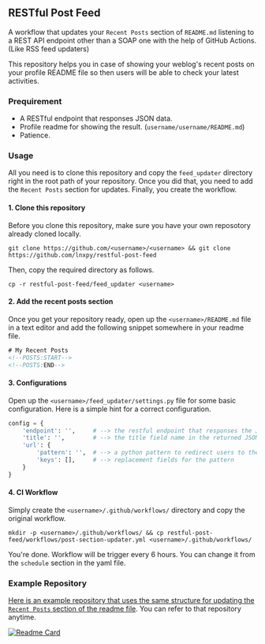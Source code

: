 ## RESTful Post Feed
A workflow that updates your `Recent Posts` section of `README.md` listening to a REST API endpoint other than a SOAP one with the help of GitHub Actions. (Like RSS feed updaters)

This repository helps you in case of showing your weblog's recent posts on your profile README file so then users will be able to check your latest activities.

### Prequirement
- A RESTful endpoint that responses JSON data.
- Profile readme for showing the result. (`username/username/README.md`)
- Patience.

### Usage
All you need is to clone this repository and copy the `feed_updater` directory right in the root path of your repository. Once you did that, you need to add the `Recent Posts` section for updates. Finally, you create the workflow.

#### 1. Clone this repository
Before you clone this repository, make sure you have your own reposotory already cloned locally.
```shell
git clone https://github.com/<username>/<username> && git clone https://github.com/lnxpy/restful-post-feed
```
Then, copy the required directory as follows.
```shell
cp -r restful-post-feed/feed_updater <username>
```

#### 2. Add the recent posts section 
Once you get your repository ready, open up the `<username>/README.md` file in a text editor and add the following snippet somewhere in your readme file.
```html
# My Recent Posts
<!--POSTS:START-->
<!--POSTS:END-->
```

#### 3. Configurations
Open up the `<username>/feed_updater/settings.py` file for some basic configuration. Here is a simple hint for a correct configuration.
```python
config = {
    'endpoint': '',     # --> the restful endpoint that responses the JSON data (your posts)
    'title': '',        # --> the title field name in the returned JSON data
    'url': {
        'pattern': '',  # --> a python pattern to redirect users to the post index
        'keys': [],     # --> replacement fields for the pattern
    }
}
```

#### 4. CI Workflow
Simply create the `<username>/.github/workflows/` directory and copy the original workflow.
```shell
mkdir -p <username>/.github/workflows/ && cp restful-post-feed/workflows/post-section-updater.yml <username>/.github/workflows/
```

You're done. Workflow will be trigger every 6 hours. You can change it from the `schedule` section in the yaml file.

### Example Repository
[Here is an example repository that uses the same structure for updating the `Recent Posts` section of the readme file](https://github.com/lnxpy/test-feed). You can refer to that repository anytime.

[![Readme Card](https://github-readme-stats.vercel.app/api/pin/?username=lnxpy&repo=test-feed)](https://github.com/lnxpy/test-feed)
